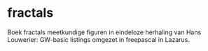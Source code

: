 # fractals
Boek fractals meetkundige figuren in eindeloze herhaling van Hans Louwerier: GW-basic listings omgezet in freepascal in Lazarus.
